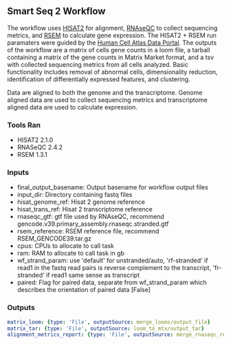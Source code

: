 ## Smart Seq 2 Workflow
The workflow uses [HISAT2](http://daehwankimlab.github.io/hisat2/) for alignment, [RNAseQC](https://github.com/getzlab/rnaseqc) to collect sequencing metrics, and [RSEM](https://deweylab.github.io/RSEM/) to calculate gene expression.
The HISAT2 + RSEM run paramaters were guided by the [Human Cell Atlas Data Portal](https://data.humancellatlas.org/pipelines/smart-seq2-workflow).
The outputs of the workflow are a matrix of cells gene counts in a loom file, a tarball containing a matrix of the gene counts in Matrix Market format, and a tsv with collected sequencing metrics from all cells analyzed.
Basic functionality includes removal of abnormal cells, dimensionality reduction, identification of differentially expressed features, and clustering.

Data are aligned to both the genome and the transcriptome. Genome aligned data are used to collect sequencing metrics and transcriptome aligned data are used to calculate expression.

### Tools Ran
- HISAT2 2.1.0
- RNASeQC 2.4.2
- RSEM 1.3.1

### Inputs
 - final_output_basename: Output basename for workflow output files
 - input_dir: Directory containing fastq files
 - hisat_genome_ref: Hisat 2 genome reference
 - hisat_trans_ref: Hisat 2 transcriptome reference
 - rnaseqc_gtf: gtf file used by RNAseQC, recommend gencode.v39.primary_assembly.rnaseqc.stranded.gtf
 - rsem_reference: RSEM reference file, recommend RSEM_GENCODE39.tar.gz
 - cpus: CPUs to allocate to call task
 - ram: RAM to allocate to call task in gb
 - wf_strand_param: use 'default' for unstranded/auto, 'rf-stranded' if read1 in the fastq read pairs is reverse complement to the transcript, 'fr-stranded' if read1 same sense as transcript
 - paired: Flag for paired data, separate from wf_strand_param which describes the orientation of paired data [False]

### Outputs
```yaml
matrix_loom: {type: 'File', outputSource: merge_looms/output_file}
matrix_tar: {type: 'File', outputSource: loom_to_mtx/output_tar}
alignment_metrics_report: {type: 'File', outputSource: merge_rnaseqc_results/output_file}
```
